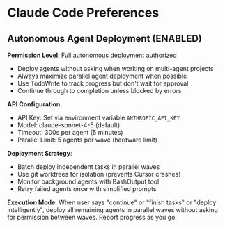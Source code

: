 # Claude Code Preferences

## Autonomous Agent Deployment (ENABLED)

**Permission Level**: Full autonomous deployment authorized

- Deploy agents without asking when working on multi-agent projects
- Always maximize parallel agent deployment when possible
- Use TodoWrite to track progress but don't wait for approval
- Continue through to completion unless blocked by errors

**API Configuration**:
- API Key: Set via environment variable `ANTHROPIC_API_KEY`
- Model: claude-sonnet-4-5 (default)
- Timeout: 300s per agent (5 minutes)
- Parallel Limit: 5 agents per wave (hardware limit)

**Deployment Strategy**:
- Batch deploy independent tasks in parallel waves
- Use git worktrees for isolation (prevents Cursor crashes)
- Monitor background agents with BashOutput tool
- Retry failed agents once with simplified prompts

**Execution Mode**: When user says "continue" or "finish tasks" or "deploy intelligently", deploy all remaining agents in parallel waves without asking for permission between waves. Report progress as you go.
